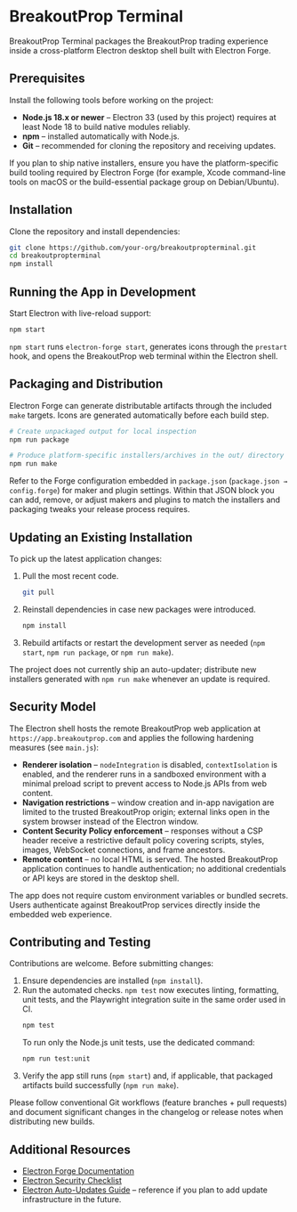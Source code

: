 # BreakoutProp Terminal

BreakoutProp Terminal packages the BreakoutProp trading experience inside a cross-platform Electron desktop shell built with Electron Forge.

## Prerequisites

Install the following tools before working on the project:

- **Node.js 18.x or newer** – Electron 33 (used by this project) requires at least Node 18 to build native modules reliably.
- **npm** – installed automatically with Node.js.
- **Git** – recommended for cloning the repository and receiving updates.

If you plan to ship native installers, ensure you have the platform-specific build tooling required by Electron Forge (for example, Xcode command-line tools on macOS or the build-essential package group on Debian/Ubuntu).

## Installation

Clone the repository and install dependencies:

```bash
git clone https://github.com/your-org/breakoutpropterminal.git
cd breakoutpropterminal
npm install
```

## Running the App in Development

Start Electron with live-reload support:

```bash
npm start
```

`npm start` runs `electron-forge start`, generates icons through the `prestart` hook, and opens the BreakoutProp web terminal within the Electron shell.

## Packaging and Distribution

Electron Forge can generate distributable artifacts through the included `make` targets. Icons are generated automatically before each build step.

```bash
# Create unpackaged output for local inspection
npm run package

# Produce platform-specific installers/archives in the out/ directory
npm run make
```

Refer to the Forge configuration embedded in `package.json` (`package.json → config.forge`) for maker and plugin settings. Within that JSON block you can add, remove, or adjust makers and plugins to match the installers and packaging tweaks your release process requires.

## Updating an Existing Installation

To pick up the latest application changes:

1. Pull the most recent code.
   ```bash
   git pull
   ```
2. Reinstall dependencies in case new packages were introduced.
   ```bash
   npm install
   ```
3. Rebuild artifacts or restart the development server as needed (`npm start`, `npm run package`, or `npm run make`).

The project does not currently ship an auto-updater; distribute new installers generated with `npm run make` whenever an update is required.

## Security Model

The Electron shell hosts the remote BreakoutProp web application at `https://app.breakoutprop.com` and applies the following hardening measures (see `main.js`):

- **Renderer isolation** – `nodeIntegration` is disabled, `contextIsolation` is enabled, and the renderer runs in a sandboxed environment with a minimal preload script to prevent access to Node.js APIs from web content.
- **Navigation restrictions** – window creation and in-app navigation are limited to the trusted BreakoutProp origin; external links open in the system browser instead of the Electron window.
- **Content Security Policy enforcement** – responses without a CSP header receive a restrictive default policy covering scripts, styles, images, WebSocket connections, and frame ancestors.
- **Remote content** – no local HTML is served. The hosted BreakoutProp application continues to handle authentication; no additional credentials or API keys are stored in the desktop shell.

The app does not require custom environment variables or bundled secrets. Users authenticate against BreakoutProp services directly inside the embedded web experience.

## Contributing and Testing

Contributions are welcome. Before submitting changes:

1. Ensure dependencies are installed (`npm install`).
2. Run the automated checks. `npm test` now executes linting, formatting, unit tests, and the Playwright integration suite in the same order used in CI.
   ```bash
   npm test
   ```
   To run only the Node.js unit tests, use the dedicated command:
   ```bash
   npm run test:unit
   ```
3. Verify the app still runs (`npm start`) and, if applicable, that packaged artifacts build successfully (`npm run make`).

Please follow conventional Git workflows (feature branches + pull requests) and document significant changes in the changelog or release notes when distributing new builds.

## Additional Resources

- [Electron Forge Documentation](https://www.electronforge.io/)
- [Electron Security Checklist](https://www.electronjs.org/docs/latest/tutorial/security)
- [Electron Auto-Updates Guide](https://www.electronjs.org/docs/latest/tutorial/updates) – reference if you plan to add update infrastructure in the future.
